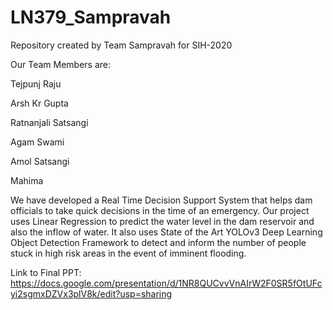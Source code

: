 # LN379_Sampravah

Repository created by Team Sampravah for SIH-2020

Our Team Members are:

Tejpunj Raju 

Arsh Kr Gupta

Ratnanjali Satsangi

Agam Swami

Amol Satsangi

Mahima

We have developed a Real Time Decision Support System that helps dam officials to take quick decisions in the time of an emergency. Our project uses Linear Regression to predict the water level in the dam reservoir and also the inflow of water. It also uses State of the Art YOLOv3 Deep Learning Object Detection Framework to detect and inform the number of people stuck in high risk areas in the event of imminent flooding.

Link to Final PPT: https://docs.google.com/presentation/d/1NR8QUCvvVnAIrW2F0SR5fOtUFcyi2sgmxDZVx3plV8k/edit?usp=sharing
